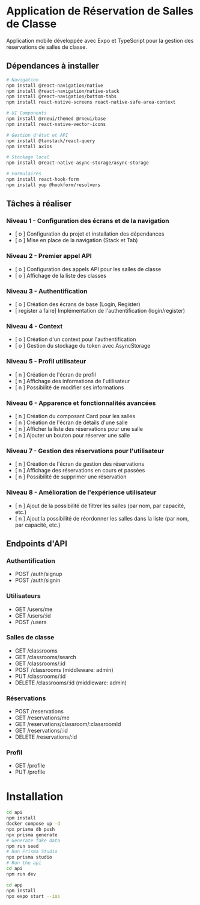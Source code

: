 # Application de Réservation de Salles de Classe

Application mobile développée avec Expo et TypeScript pour la gestion des réservations de salles de classe.

## Dépendances à installer

```bash
# Navigation
npm install @react-navigation/native
npm install @react-navigation/native-stack
npm install @react-navigation/bottom-tabs
npm install react-native-screens react-native-safe-area-context

# UI Components
npm install @rneui/themed @rneui/base
npm install react-native-vector-icons

# Gestion d'état et API
npm install @tanstack/react-query
npm install axios

# Stockage local
npm install @react-native-async-storage/async-storage

# Formulaires
npm install react-hook-form
npm install yup @hookform/resolvers
```

## Tâches à réaliser

### Niveau 1 - Configuration des écrans et de la navigation

- [ o ] Configuration du projet et installation des dépendances
- [ o ] Mise en place de la navigation (Stack et Tab)

### Niveau 2 - Premier appel API

- [ o ] Configuration des appels API pour les salles de classe
- [ o ] Affichage de la liste des classes

### Niveau 3 - Authentification

- [ o ] Création des écrans de base (Login, Register)
- [ register a faire] Implémentation de l'authentification (login/register)

### Niveau 4 - Context

- [ o ] Création d'un context pour l'authentification
- [ o ] Gestion du stockage du token avec AsyncStorage

### Niveau 5 - Profil utilisateur

- [ n ] Création de l'écran de profil
- [ n ] Affichage des informations de l'utilisateur
- [ n ] Possibilité de modifier ses informations

### Niveau 6 - Apparence et fonctionnalités avancées

- [ n ] Création du composant Card pour les salles
- [ n ] Création de l'écran de détails d'une salle
- [ n ] Afficher la liste des réservations pour une salle
- [ n ] Ajouter un bouton pour réserver une salle

### Niveau 7 - Gestion des réservations pour l'utilisateur

- [ n ] Création de l'écran de gestion des réservations
- [ n ] Affichage des réservations en cours et passées
- [ n ] Possibilité de supprimer une réservation

### Niveau 8 - Amélioration de l'expérience utilisateur

- [ n ] Ajout de la possibilité de filtrer les salles (par nom, par capacité, etc.)
- [ n ] Ajout la possibilité de réordonner les salles dans la liste (par nom, par capacité, etc.)

## Endpoints d'API

### Authentification

- POST /auth/signup
- POST /auth/signin

### Utilisateurs

- GET /users/me
- GET /users/:id
- POST /users

### Salles de classe

- GET /classrooms
- GET /classrooms/search
- GET /classrooms/:id
- POST /classrooms (middleware: admin)
- PUT /classrooms/:id
- DELETE /classrooms/:id (middleware: admin)

### Réservations

- POST /reservations
- GET /reservations/me
- GET /reservations/classroom/:classroomId
- GET /reservations/:id
- DELETE /reservations/:id

### Profil

- GET /profile
- PUT /profile

# Installation

```sh
cd api
npm install
docker compose up -d
npx prisma db push
npx prisma generate
# Generate fake data
npm run seed
# Run Prisma Studio
npx prisma studio
# Run the api
cd api
npm run dev
```

```sh
cd app
npm install
npx expo start --ios
```
